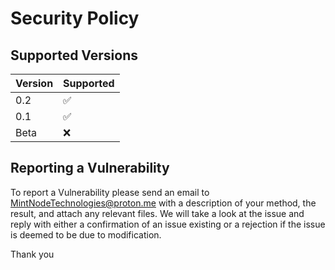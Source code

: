 # Security Policy

## Supported Versions

| Version | Supported          |
| ------- | ------------------ |
| 0.2| :white_check_mark: |
| 0.1| :white_check_mark: |
| Beta| :x: |

## Reporting a Vulnerability

To report a Vulnerability please send an email to MintNodeTechnologies@proton.me with a description of your method,
the result, and attach any relevant files. We will take a look at the issue and reply with either a confirmation of
an issue existing or a rejection if the issue is deemed to be due to modification.

Thank you
